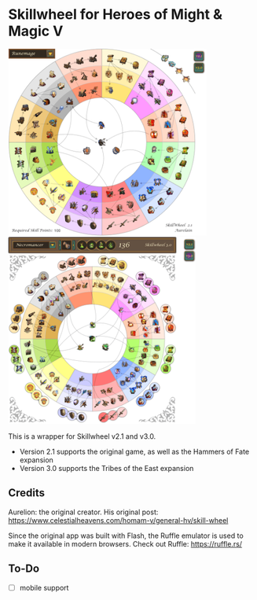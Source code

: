 # Skillwheel for Heroes of Might & Magic V

<img height=380 src='github/screenshot_2_1.png'> <img height=380 src='github/screenshot_3_0.png'>

This is a wrapper for Skillwheel v2.1 and v3.0. 
- Version 2.1 supports the original game, as well as the Hammers of Fate expansion
- Version 3.0 supports the Tribes of the East expansion

## Credits
Aurelion: the original creator. His original post: https://www.celestialheavens.com/homam-v/general-hv/skill-wheel

Since the original app was built with Flash, the Ruffle emulator is used to make it available in modern browsers. Check out Ruffle: https://ruffle.rs/

## To-Do
- [ ] mobile support
